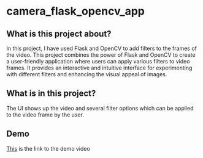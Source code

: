 # camera_flask_opencv_app

## What is this project about?
In this project, I have used Flask and OpenCV to add filters to the frames of the video.
This project combines the power of Flask and OpenCV to create a user-friendly application where users can apply various filters to video frames. It provides an interactive and intuitive interface for experimenting with different filters and enhancing the visual appeal of images.

## What is in this project?
The UI shows up the video and several filter options which can be applied to the video frame by the user.

## Demo
[This](https://youtu.be/btHJVsvIxww) is the link to the demo video

